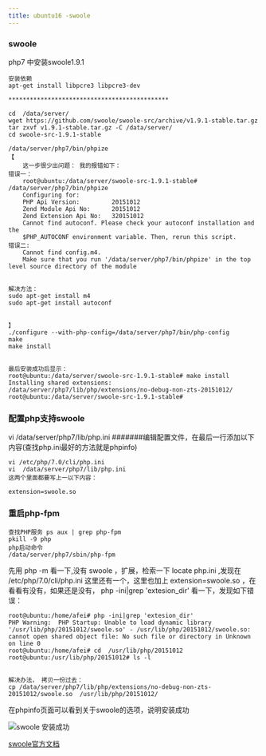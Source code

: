 ```yaml
---
title: ubuntu16 -swoole 
---
```

### swoole 

php7 中安装swoole1.9.1

```
安装依赖
apt-get install libpcre3 libpcre3-dev  

*********************************************

cd  /data/server/
wget https://github.com/swoole/swoole-src/archive/v1.9.1-stable.tar.gz
tar zxvf v1.9.1-stable.tar.gz -C /data/server/
cd swoole-src-1.9.1-stable

/data/server/php7/bin/phpize
【
	这一步很少出问题： 我的报错如下：
错误一：
	root@ubuntu:/data/server/swoole-src-1.9.1-stable# /data/server/php7/bin/phpize
	Configuring for:
	PHP Api Version:         20151012
	Zend Module Api No:      20151012
	Zend Extension Api No:   320151012
	Cannot find autoconf. Please check your autoconf installation and the
	$PHP_AUTOCONF environment variable. Then, rerun this script.
错误二:
	Cannot find config.m4. 
	Make sure that you run '/data/server/php7/bin/phpize' in the top level source directory of the module


解决方法：
sudo apt-get install m4
sudo apt-get install autoconf
	

】
./configure --with-php-config=/data/server/php7/bin/php-config
make
make install


最后安装成功后显示：
root@ubuntu:/data/server/swoole-src-1.9.1-stable# make install
Installing shared extensions:     /data/server/php7/lib/php/extensions/no-debug-non-zts-20151012/
root@ubuntu:/data/server/swoole-src-1.9.1-stable# 
```

### 配置php支持swoole

vi  /data/server/php7/lib/php.ini   #######编辑配置文件，在最后一行添加以下内容(查找php.ini最好的方法就是phpinfo)

```
vi /etc/php/7.0/cli/php.ini
vi  /data/server/php7/lib/php.ini  
这两个里面都要写上一以下内容：

extension=swoole.so
```

### 重启php-fpm

```
查找PHP服务 ps aux | grep php-fpm
pkill -9 php
php启动命令
/data/server/php7/sbin/php-fpm
```

先用 php -m 看一下,没有 swoole ，扩展，检索一下  locate php.ini   ,发现在  /etc/php/7.0/cli/php.ini  这里还有一个，这里也加上  extension=swoole.so   ，在看看有没有，如果还是没有，   php -ini|grep 'extesion_dir'  看一下，发现如下错误：

```
root@ubuntu:/home/afei# php -ini|grep 'extesion_dir'
PHP Warning:  PHP Startup: Unable to load dynamic library '/usr/lib/php/20151012/swoole.so' - /usr/lib/php/20151012/swoole.so: cannot open shared object file: No such file or directory in Unknown on line 0
root@ubuntu:/home/afei# cd  /usr/lib/php/20151012
root@ubuntu:/usr/lib/php/20151012# ls -l


解决办法， 拷贝一份过去： 
cp /data/server/php7/lib/php/extensions/no-debug-non-zts-20151012/swoole.so  /usr/lib/php/20151012/

```



在phpinfo页面可以看到关于swoole的选项，说明安装成功

![swoole 安装成功](/img/ubuntu/swoole/swoole_success.png "swoole 安装成功")



 [swoole官方文档](https://wiki.swoole.com/wiki/page/6.html "swoole官方文档")





























